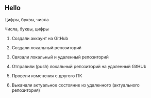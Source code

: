 ## Hello


Цифры, буквы, числа


Числа, буквы, цифры


1. Создали аккаунт на GitHub

2. Создали локальный репозиторий

3. Связали локальный и удаленный репозиторий

4. Отправили (push) локальный репозиторий на удаленный GitHUb

5. Провели изменения с другого ПК

6. Выкачали актуальное состояние из удаленного (актуального репозитория)
